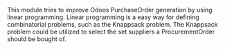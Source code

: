 This module tries to improve Odoos PurchaseOrder generation by using linear programming. 
        Linear programming is a easy way for defining combinatorial problems, such as the Knappsack problem. 
        The Knappsack problem could be utilized to select the set suppliers a ProcurementOrder should be bought of. 

